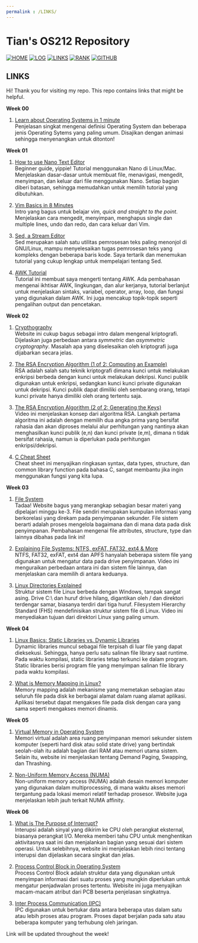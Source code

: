 ```yaml
---
permalink : /LINKS/
---
```


# Tian's OS212 Repository

[![HOME](https://img.shields.io/badge/-HOME-FFFF00?style=for-the-badge&logoColor=white)](https://tianpramesti.github.io/os212/)
[![LOG](https://img.shields.io/badge/-LOG-FF0080?style=for-the-badge&logoColor=white)](https://github.com/tianpramesti/os212/blob/master/TXT/mylog.txt)
[![LINKS](https://img.shields.io/badge/-LINKS-8000FF?style=for-the-badge&logoColor=white)](https://github.com/tianpramesti/os212/blob/master/links.md)
[![RANK](https://img.shields.io/badge/-RANK-0011ff?style=for-the-badge&logoColor=white)](https://github.com/tianpramesti/os212/blob/master/TXT/myrank.txt)
[![GITHUB](https://img.shields.io/badge/GitHub-100000?style=for-the-badge&logo=github&logoColor=white)](https://github.com/tianpramesti/os212)

## LINKS

Hi! Thank you for visiting my repo. This repo contains links that might be helpful.

**Week 00**
1. [Learn about Operating Systems in 1 minute](https://www.youtube.com/watch?v=fkGCLIQx1MI)<br>Penjelasan singkat mengenai definisi Operating System dan beberapa jenis Operating Sytems yang paling umum. Disajikan dengan animasi sehingga menyenangkan untuk ditonton!  

**Week 01**
1. [How to use Nano Text Editor](https://www.youtube.com/watch?v=Jf0ZJZJ8jlI)<br>Beginner guide, yippie! Tutorial menggunakan Nano di Linux/Mac. Menjelaskan dasar-dasar untuk membuat file, menavigasi, mengedit, menyimpan, dan keluar dari file menggunakan Nano. Setiap bagian diberi batasan, sehingga memudahkan untuk memilih tutorial yang dibutuhkan.  

2. [Vim Basics in 8 Minutes](https://www.youtube.com/watch?v=ggSyF1SVFr4)<br>Intro yang bagus untuk belajar vim, *quick and straight to the point*. Menjelaskan cara mengedit, menyimpan, menghapus single dan multiple lines, undo dan redo, dan cara keluar dari Vim. 

3. [Sed, a Stream Editor](https://www.gnu.org/software/sed/manual/sed.html)<br>Sed merupakan salah satu utilitas pemrosesan teks paling menonjol di GNU/Linux, mampu menyelesaikan tugas pemrosesan teks yang kompleks dengan beberapa baris kode. Saya tertarik dan menemukan tutorial yang cukup lengkap untuk mempelajari tentang Sed.

4. [AWK Tutorial](https://www.tutorialspoint.com/awk/index.htm)<br>Tutorial ini membuat saya mengerti tentang AWK. Ada pembahasan mengenai ikhtisar AWK, lingkungan, dan alur kerjanya, tutorial berlanjut untuk menjelaskan sintaks, variabel, operator, array, loop, dan fungsi yang digunakan dalam AWK. Ini juga mencakup topik-topik seperti pengalihan output dan pencetakan.

**Week 02**
1. [Crypthography](https://www.synopsys.com/glossary/what-is-cryptography.html)<br>Website ini cukup bagus sebagai intro dalam mengenal kriptografi. Dijelaskan juga perbedaan antara *symmetric* dan *asymmetric cryptography*. Masalah apa yang diselesaikan oleh kriptografi juga dijabarkan secara jelas.

2. [The RSA Encryption Algorithm (1 of 2: Computing an Example)](https://www.youtube.com/watch?v=4zahvcJ9glg)<br>RSA adalah salah satu teknik kriptografi dimana kunci untuk melakukan enkripsi berbeda dengan kunci untuk melakukan dekripsi. Kunci publik digunakan untuk enkripsi, sedangkan kunci kunci private digunakan untuk dekripsi. Kunci publik dapat dimiliki oleh sembarang orang, tetapi kunci private hanya dimiliki oleh orang tertentu saja.

3. [The RSA Encryption Algorithm (2 of 2: Generating the Keys)](https://www.youtube.com/watch?v=oOcTVTpUsPQ)<br>Video ini menjelaskan konsep dari algoritma RSA. Langkah pertama algoritma ini adalah dengan memilih dua angka prima yang bersifat rahasia dan akan diproses melalui alur perhitungan yang nantinya akan menghasilkan kunci publik (e,n) dan kunci private (e,m), dimana n tidak bersifat rahasia, namun ia diperlukan pada perhitungan enkripsi/dekripsi.

4. [C Cheat Sheet](https://cheatography.com/ashlyn-black/cheat-sheets/c-reference/)<br>Cheat sheet ini  menyajikan ringkasan syntax, data types, structure, dan common library function pada bahasa C, sangat membantu jika ingin menggunakan fungsi yang kita lupa.

**Week 03**
1. [File System](https://www.guru99.com/file-systems-operating-system.html)<br>Tadaa! Website bagus yang merangkap sebagian besar materi yang dipelajari minggu ke-3. File sendiri merupakan kumpulan informasi yang berkorelasi yang direkam pada penyimpanan sekunder. File sistem berarti adalah proses mengelola bagaimana dan di mana data pada disk penyimpanan. Pembahasan mengenai file attributes, structure, type dan lainnya dibahas pada link ini!

2. [Explaining File Systems: NTFS, exFAT, FAT32, ext4 & More](https://www.youtube.com/watch?v=_h30HBYxtws)<br>NTFS, FAT32, exFAT, ext4 dan APFS hanyalah beberapa sistem file yang digunakan untuk mengatur data pada drive penyimpanan. Video ini menguraikan perbedaan antara ini dan sistem file lainnya, dan menjelaskan cara memilih di antara keduanya.

3. [Linux Directories Explained](https://www.youtube.com/watch?v=HbgzrKJvDRw)<br>Struktur sistem file Linux berbeda dengan Windows, tampak sangat asing. Drive C:\ dan huruf drive hilang, digantikan oleh / dan direktori terdengar samar, biasanya terdiri dari tiga huruf. Filesystem Hierarchy Standard (FHS) mendefinisikan struktur sistem file di Linux. Video ini menyediakan tujuan dari direktori Linux yang paling umum.

**Week 04**
1. [Linux Basics: Static Libraries vs. Dynamic Libraries](https://medium.com/swlh/linux-basics-static-libraries-vs-dynamic-libraries-a7bcf8157779)<br>Dynamic libraries muncul sebagai file terpisah di luar file yang dapat dieksekusi. Sehingga, hanya perlu satu salinan file library saat runtime. Pada waktu kompilasi, static libraries tetap terkunci ke dalam program. Static libraries berisi program file yang menyimpan salinan file library pada waktu kompilasi.

2. [What is Memory Mapping in Linux?](https://ostoday.org/linux/what-is-memory-mapping-in-linux.html)<br>Memory mapping adalah mekanisme yang memetakan sebagian atau seluruh file pada disk ke berbagai alamat dalam ruang alamat aplikasi. Aplikasi tersebut dapat mengakses file pada disk dengan cara yang sama seperti mengakses memori dinamis.

**Week 05**
1. [Virtual Memory in Operating System](https://www.geeksforgeeks.org/virtual-memory-in-operating-system/)<br>Memori virtual adalah area ruang penyimpanan memori sekunder sistem komputer (seperti hard disk atau solid state drive) yang bertindak seolah-olah itu adalah bagian dari RAM atau memori utama sistem. Selain itu, website ini menjelaskan tentang Demand Paging, Swapping, dan Thrashing.

2. [Non-Uniform Memory Access (NUMA)](https://www.techplayon.com/what-is-numa-non-uniform-memory-access/)<br>Non-uniform memory access (NUMA) adalah desain memori komputer yang digunakan dalam multiprocessing, di mana waktu akses memori tergantung pada lokasi memori relatif terhadap prosesor. Website juga menjelaskan lebih jauh terkait NUMA affinity.

**Week 06**
1. [What is The Purpose of Interrupt?](https://allaboutcomputersolutions.com/qa/what-is-the-purpose-of-interrupt.html)<br>Interupsi adalah sinyal yang dikirim ke CPU oleh perangkat eksternal, biasanya perangkat I/O. Mereka memberi tahu CPU untuk menghentikan aktivitasnya saat ini dan menjalankan bagian yang sesuai dari sistem operasi. Untuk selebihnya, website ini menjelaskan lebih rinci tentang interupsi dan dijelaskan secara singkat dan jelas.

2. [Process Control Block in Operating System](https://afteracademy.com/blog/process-control-block-in-operating-system)<br>Process Control Block adalah struktur data yang digunakan untuk menyimpan informasi dari suatu proses yang mungkin diperlukan untuk mengatur penjadwalan proses tertentu. Webisite ini juga menyajikan macam-macam atribut dari PCB beserta penjelasan singkatnya.

3. [Inter Process Communication (IPC)](https://www.geeksforgeeks.org/inter-process-communication-ipc/)<br>IPC digunakan untuk bertukar data antara beberapa utas dalam satu atau lebih proses atau program. Proses dapat berjalan pada satu atau beberapa komputer yang terhubung oleh jaringan. 



Link will be updated throughout the week!

